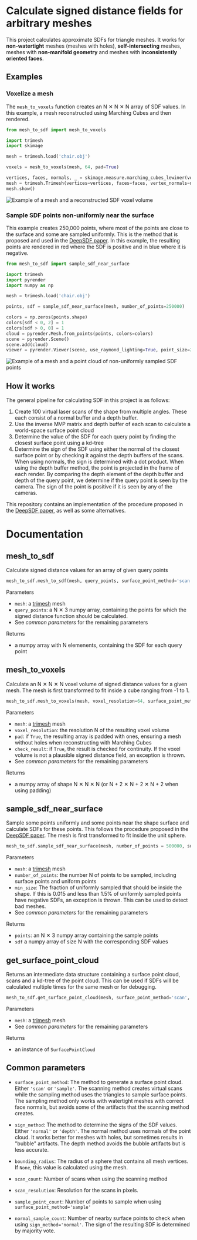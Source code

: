 # Calculate signed distance fields for arbitrary meshes

This project calculates approximate SDFs for triangle meshes.
It works for **non-watertight** meshes (meshes with holes), **self-intersecting** meshes, meshes with **non-manifold geometry** and meshes with **inconsistently oriented faces**.

## Examples

### Voxelize a mesh

The `mesh_to_voxels` function creates an N ✕ N ✕ N array of SDF values.
In this example, a mesh reconstructed using Marching Cubes and then rendered.

```python
from mesh_to_sdf import mesh_to_voxels

import trimesh
import skimage

mesh = trimesh.load('chair.obj')

voxels = mesh_to_voxels(mesh, 64, pad=True)

vertices, faces, normals, _ = skimage.measure.marching_cubes_lewiner(voxels, level=0)
mesh = trimesh.Trimesh(vertices=vertices, faces=faces, vertex_normals=normals)
mesh.show()
```
![Example of a mesh and a reconstructed SDF voxel volume](example/voxel.png)

### Sample SDF points non-uniformly near the surface

This example creates 250,000 points, where most of the points are close to the surface and some are sampled uniformly.
This is the method that is proposed and used in the [DeepSDF paper](https://arxiv.org/abs/1901.05103).
In this example, the resulting points are rendered in red where the SDF is positive and in blue where it is negative.

```python
from mesh_to_sdf import sample_sdf_near_surface

import trimesh
import pyrender
import numpy as np

mesh = trimesh.load('chair.obj')

points, sdf = sample_sdf_near_surface(mesh, number_of_points=250000)

colors = np.zeros(points.shape)
colors[sdf < 0, 2] = 1
colors[sdf > 0, 0] = 1
cloud = pyrender.Mesh.from_points(points, colors=colors)
scene = pyrender.Scene()
scene.add(cloud)
viewer = pyrender.Viewer(scene, use_raymond_lighting=True, point_size=2)
```

![Example of a mesh and a point cloud of non-uniformly sampled SDF points](example/non-uniform.png)

## How it works

The general pipeline for calculating SDF in this project is as follows:

1. Create 100 virtual laser scans of the shape from multiple angles.
These each consist of a normal buffer and a depth buffer.
2. Use the inverse MVP matrix and depth buffer of each scan to calculate a world-space surface point cloud
3. Determine the value of the SDF for each query point by finding the closest surface point using a kd-tree
4. Determine the sign of the SDF using either the normal of the closest surface point or by checking it against the depth buffers of the scans.
When using normals, the sign is determined with a dot product.
When using the depth buffer method, the point is projected in the frame of each render.
By comparing the depth element of the depth buffer and depth of the query point, we determine if the query point is seen by the camera.
The sign of the point is positive if it is seen by any of the cameras.

This repository contains an implementation of the procedure proposed in the [DeepSDF paper](), as well as some alternatives.

# Documentation

## mesh_to_sdf

Calculate signed distance values for an array of given query points

```python
mesh_to_sdf.mesh_to_sdf(mesh, query_points, surface_point_method='scan', sign_method='normal', bounding_radius=None, scan_count=100, scan_resolution=400, sample_point_count=10000000, normal_sample_count=11)
```

Parameters
- `mesh`: a [trimesh](https://trimsh.org/trimesh.html) mesh
- `query_points`: a N ✕ 3 numpy array, containing the points for which the signed distance function should be calculated.
- See *common parameters* for the remaining parameters

Returns
- a numpy array with N elemenents, containing the SDF for each query point

## mesh_to_voxels

Calculate an N ✕ N ✕ N voxel volume of signed distance values for a given mesh.
The mesh is first transformed to fit inside a cube ranging from -1 to 1.

```python
mesh_to_sdf.mesh_to_voxels(mesh, voxel_resolution=64, surface_point_method='scan', sign_method='normal', scan_count=100, scan_resolution=400, sample_point_count=10000000, normal_sample_count=11, pad=False, check_result=False)
```

Parameters
- `mesh`: a [trimesh](https://trimsh.org/trimesh.html) mesh
- `voxel_resolution`: the resolution N of the resulting voxel volume
- `pad`: if `True`, the resulting array is padded with ones, ensuring a mesh without holes when reconstructing with Marching Cubes
- `check_result`: if `True`, the result is checked for continuity.
If the voxel volume is not a plausible signed distance field, an exception is thrown.
- See *common parameters* for the remaining parameters

Returns
- a numpy array of shape N ✕ N ✕ N (or N + 2 ✕ N + 2 ✕ N + 2 when using padding)

## sample_sdf_near_surface

Sample some points uniformly and some points near the shape surface and calculate SDFs for these points.
This follows the procedure proposed in the [DeepSDF paper](https://arxiv.org/abs/1901.05103).
The mesh is first transformed to fit inside the unit sphere.

```python
mesh_to_sdf.sample_sdf_near_surface(mesh, number_of_points = 500000, surface_point_method='scan', sign_method='normal', scan_count=100, scan_resolution=400, sample_point_count=10000000, normal_sample_count=11, min_size=0)
```

Parameters
- `mesh`: a [trimesh](https://trimsh.org/trimesh.html) mesh
- `number_of_points`: the number N of points to be sampled, including surface points and uniform points
- `min_size`: The fraction of uniformly sampled that should be inside the shape.
If this is 0.015 and less than 1.5% of uniformly sampled points have negative SDFs, an exception is thrown.
This can be used to detect bad meshes.
- See *common parameters* for the remaining parameters

Returns
- `points`: an N ✕ 3 numpy array containing the sample points
- `sdf` a numpy array of size N with the corresponding SDF values

## get_surface_point_cloud

Returns an intermediate data structure containing a surface point cloud, scans and a kd-tree of the point cloud.
This can be used if SDFs will be calculated multiple times for the same mesh or for debugging.

```python
mesh_to_sdf.get_surface_point_cloud(mesh, surface_point_method='scan', bounding_radius=1, scan_count=100, scan_resolution=400, sample_point_count=10000000, calculate_normals=True)
```

Parameters
- `mesh`: a [trimesh](https://trimsh.org/trimesh.html) mesh
- See *common parameters* for the remaining parameters

Returns
- an instance of `SurfacePointCloud`

## Common parameters
- `surface_point_method`:
The method to generate a surface point cloud.
Either `'scan'` or `'sample'`.
The scanning method creates virtual scans while the sampling method uses the triangles to sample surface points.
The sampling method only works with watertight meshes with correct face normals, but avoids some of the artifacts that the scanning method creates.

- `sign_method`:
The method to determine the signs of the SDF values.
Either `'normal'` or `'depth'`.
The normal method uses normals of the point cloud.
It works better for meshes with holes, but sometimes results in "bubble" artifacts.
The depth method avoids the bubble artifacts but is less accurate.

- `bounding_radius`:
The radius of a sphere that contains all mesh vertices.
If `None`, this value is calculated using the mesh.

- `scan_count`:
Number of scans when using the scanning method

- `scan_resolution`:
Resolution for the scans in pixels.

- `sample_point_count`:
Number of points to sample when using `surface_point_method='sample'`

- `normal_sample_count`:
Number of nearby surface points to check when using `sign_method='normal'`.
The sign of the resulting SDF is determined by majority vote.

